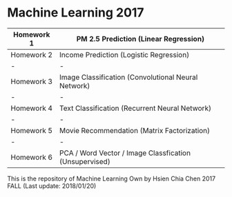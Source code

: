 # Machine Learning 2017

|Homework 1|PM 2.5 Prediction (Linear Regression)|
|-|-|
|Homework 2|Income Prediction (Logistic Regression)|
|-|-|
|Homework 3|Image Classification (Convolutional Neural Network)|
|-|-|
|Homework 4|Text Classification (Recurrent Neural Network)|
|-|-|
|Homework 5|Movie Recommendation (Matrix Factorization)|
|-|-|
|Homework 6|PCA / Word Vector / Image Classfication (Unsupervised)|

This is the repository of Machine Learning
Own by Hsien Chia Chen
2017 FALL (Last update: 2018/01/20)
